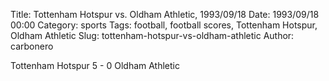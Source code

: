 Title: Tottenham Hotspur vs. Oldham Athletic, 1993/09/18
Date: 1993/09/18 00:00
Category: sports
Tags: football, football scores, Tottenham Hotspur, Oldham Athletic
Slug: tottenham-hotspur-vs-oldham-athletic
Author: carbonero


Tottenham Hotspur 5 - 0 Oldham Athletic
